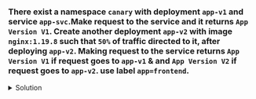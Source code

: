 ### There exist a namespace `canary` with deployment `app-v1` and service `app-svc`.Make request to the service and it returns `App Version V1`. Create another deployment `app-v2` with image `nginx:1.19.8` such that `50%` of traffic directed to it, after deploying `app-v2`. Making request to the service returns `App Version V1` if request goes to `app-v1` & and `App Version V2` if request goes to `app-v2`. use label `app=frontend`.


<details><summary>Solution</summary>
<p>

```bash
# make request to the svc
# check service ip
k get svc -n canary

wget -qO- <app-svc-cluster-ip>

# create deployment app-v2
apiVersion: apps/v1
kind: Deployment
metadata:
  creationTimestamp: null
  labels:
    app: nginx
  name: app-v2
  namespace: canary
spec:
  replicas: 2
  selector:
    matchLabels:
      app: frontend
  strategy: {}
  template:
    metadata:
      creationTimestamp: null
      labels:
        app: frontend
    spec:
      initContainers:
        - image: busybox
          name: busybox
          command: ["sh","-c","echo 'App Version V2' > /sd/index.html"]
          volumeMounts:
            - name: store
              mountPath: /sd
      containers:
      - image: nginx:1.19.8
        name: nginx
        ports:
          - containerPort: 80
        volumeMounts:
          - name: store
            mountPath: /usr/share/nginx/html
        resources: {}
      volumes:
        - name: store
          emptyDir: {}

# make request to the svc
# check service ip
k get svc -n canary

wget -qO- <app-svc-cluster-ip>


# try polling by running a temporary pod
k run temp --image=busybox --rm -ti -- bin/sh

# in shell run the following command
while true; do
  wget -qO- http://app-svc.canary.svc.cluster.local:80
  sleep 1
done
```
</p>
</details>